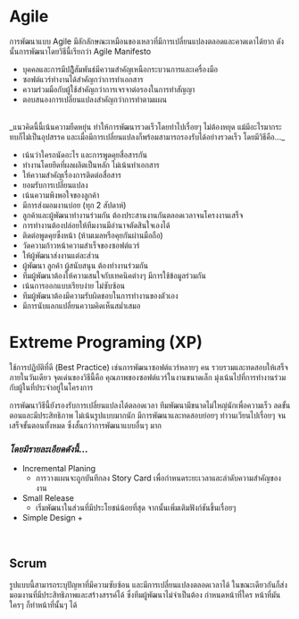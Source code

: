 # Agile

การพัฒนาแบบ Agile มีลักลักษณะเหมือนของเหลวที่มีการเปลี่ยนแปลงตลอดและคาดเดาได้ยาก 
ดังนั้นการพัฒนาโดยวิธีนี้เรียกว่า Agile Manifesto

- บุคคลและการมีปฏิิิสัมพันธ์มีความสำคัญเหนือกระบวนการและเครื่องมือ
- ซอฟต์แวร์ทำงานได้สำคัญกว่าการทำเอกสาร
- ความร่วมมือกับผู้ใช้สำคัญกว่าการเจรจาต่อรองในการทำสัญญา
- ตอบสนองการเปลี่ยนแปลงสำคัญกว่าการทำตามแผน

<br>
_แนวคิดนี้นี้เน้นความยืดหยุ่น ทำให้การพัฒนารวดเร็วโดยทำไปเรื่อยๆ ไม่ต้องหยุด แม้มีอะไรมากระทบก็ไม่่เป็นอุปสรรค
และเมื่อมีการเปลี่ยนแปลงก็พร้อมสามารถรองรับได้อย่างรวดเร็ว โดยมีวิธีคือ..._

  - เน้นว่าใครถนัดอะไร และการพูดคุยสื่อสารกัน
  - ทำงานโดยยึดที่ผลผลิตเป็นหลัก ไม่เน้นทำเอกสาร
  - ให้ความสำคัญเรื่องการติดต่อสื่อสาร
  - ยอมรับการเปลี่ยนแปลง
  - เน้นความพึงพอใจของลูกค้า
  - มีการส่งมอมงานบ่อย (ทุก 2 สัปดาห์)
  - ลูกค้าและผู้พัฒนาทำงานร่วมกัน ต้องประสานงานกันตลอดเวลาจนโครงงานเสร็จ
  - การทำงานต้องปล่อยให้ทีมงานมีอำนาจตัดสินใจเองได้
  - ติดต่อพูดคุยซึ่งหน้า (ห้ามเมลหรือคุยกันผ่านมือถือ)
  - วัดความก้าวหน้าความสำเร็จของซอฟต์แวร์
  - ให้ผู้พัฒนาส่งงานแต่ละส่วน
  - ผู้พัฒนา ลูกค้า ผู้สนับสนุน ต้องทำงานร่วมกัน
  - ทีมผู้พัฒนาต้องให้ความสนใจกับเทคนิคต่างๆ มีการใช้ข้อมูลร่วมกัน
  - เน้นการออกแบบเรียบง่าย ไม่ซับซ้อน
  - ทีมผู้พัฒนาต้องมีความรับผิดชอบในการทำงานของตัวเอง
  - มีการนับแลกแปลี่ยนความคิดเห็นสม่ำเสมอ


# Extreme Programing (XP)
ใช้การปฏิบัติที่ดี (Best Practice) เช่นการพัฒนาซอฟต์แวร์หลายๆ คน รวบรวมและทดสอบให้เสร็จภายในวันเดียว
จุดเด่นของวิธีนี้คือ คุณภาพของซอฟต์แวร์ในงานขนาดเล็ก มุ่งเน้นไปที่การทำงานร่วมกับผู้ในที่ประจำอยู่ในโครงการ

การพัฒนาวิธีนี้ยังรองรับการเปลี่ยนแปลงได้ตลอดเวลา ทีมพัฒนามีขนาดไม่ใหญ่นักเพื่อความเร็ว ลดขั้นตอนและมีประสิทธิภาพ
ไม่เน้นรูปแบบมากนัก มีการพัฒนาและทดสอบย่อยๆ ทำวนเวียนไปเรื่อยๆ จนเสร็จขั้นตอนทั้งหมด ซึ่งสั้นกว่าการพัฒนาแบบอื่นๆ มาก 


### _โดยมีรายละเอียดดังนี้..._

+ Incremental Planing
  + การวางแผนจะถูกบันทึกลง Story Card เพื่อกำหนดระยะเวลาและลำดับความสำคัญของงาน
+ Small Release
  + เริ่มพัฒนาในส่วนที่มีประโยชน์น้อยที่สุด จากนั้นเพิ่มเติมฟังก์ชันขึ้นเรื่อยๆ 
+ Simple Design
  +  




<br>

## Scrum


รูปแบบนี้สามารถระบุปัญหาที่มีความซับซ้อน และมีการเปลี่ยนแปลงตลอดเวลาได้ ในขณะเดียวกันก็ส่งมอมงานที่มีประสิทธิภาพและสร้างสรรค์ได้ 
ซึ่งทีมผู้พัฒนาไม่จำเป็นต้อง กำหนดหน้าที่ใคร หน้าที่มัน ใครๆ ก็ทำหน้าที่นั้นๆ ได้


